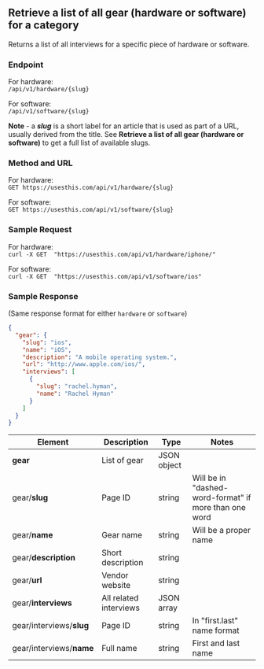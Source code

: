 ## Retrieve a list of all gear (hardware or software) for a category 

Returns a list of all interviews for a specific piece of hardware or software.

### Endpoint

For hardware:  
`/api/v1/hardware/{slug}`

For software:  
`/api/v1/software/{slug}`  

**Note** - a ***slug*** is a short label for an article that is used as part of a URL, usually derived from the title. See **Retrieve a list of all gear (hardware or software)** to get a full list of available slugs.

### Method and URL

For hardware:  
`GET https://usesthis.com/api/v1/hardware/{slug}`

For software:  
`GET https://usesthis.com/api/v1/software/{slug}`

### Sample Request

For hardware:  
`curl -X GET  "https://usesthis.com/api/v1/hardware/iphone/"`

For software:  
`curl -X GET  "https://usesthis.com/api/v1/software/ios"`


### Sample Response
(Same response format for either `hardware` or `software`)


```json
{
  "gear": {
    "slug": "ios",
    "name": "iOS",
    "description": "A mobile operating system.",
    "url": "http://www.apple.com/ios/",
    "interviews": [
      {
        "slug": "rachel.hyman",
        "name": "Rachel Hyman"
      }
    ]
  }
}
```

| Element     |   Description   |   Type   |   Notes   |
|-------------|-----------------|----------|-----------|
|  **gear**  |    List of gear   |  JSON object   |  &nbsp;    |
|  gear/**slug**  |    Page ID    |  string   |   Will be in "dashed-word-format" if more than one word   |
|  gear/**name**  |    Gear name    |  string   |  Will be a proper name    |
|  gear/**description**  |   Short description     |  string   |  &nbsp;    |
|  gear/**url**  |    Vendor website    |  string   |  &nbsp;    |
|  gear/**interviews**  |    All related interviews  |  JSON array   |  &nbsp;    |
|  gear/interviews/**slug**  |    Page ID   |  string   |  In "first.last" name format    |
|  gear/interviews/**name**  |    Full name        | string   |  First and last name    |





